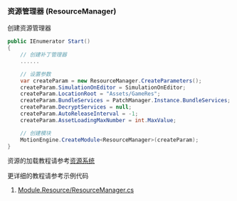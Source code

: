 ### 资源管理器 (ResourceManager)

创建资源管理器
```C#
public IEnumerator Start()
{
	// 创建补丁管理器
	......

	// 设置参数
	var createParam = new ResourceManager.CreateParameters();
    createParam.SimulationOnEditor = SimulationOnEditor;
	createParam.LocationRoot = "Assets/GameRes";
	createParam.BundleServices = PatchManager.Instance.BundleServices;
	createParam.DecryptServices = null;
	createParam.AutoReleaseInterval = -1;
	createParam.AssetLoadingMaxNumber = int.MaxValue;

	// 创建模块
	MotionEngine.CreateModule<ResourceManager>(createParam);
}
```

资源的加载教程请参考[资源系统](https://github.com/gmhevinci/MotionFramework/blob/master/Docs/Engine.Resource.md)

更详细的教程请参考示例代码
1. [Module.Resource/ResourceManager.cs](https://github.com/gmhevinci/MotionFramework/blob/master/Assets/MotionFramework/Scripts/Runtime/Module/Module.Resource/ResourceManager.cs)
